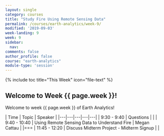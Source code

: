 ```yaml
---
layout: single
category: courses
title: "Study Fire Using Remote Sensing Data"
permalink: /courses/earth-analytics/week-9/
modified: '2019-09-03'
week-landing: 9
week: 9
sidebar:
  nav:
comments: false
author_profile: false
course: "earth-analytics"
module-type: 'session'
---
```



{% include toc title="This Week" icon="file-text" %}

<div class="notice--info" markdown="1">

## <i class="fa fa-ship" aria-hidden="true"></i> Welcome to Week {{ page.week }}!

Welcome to week {{ page.week }} of Earth Analytics!

</div>


|  Time | Topic   | Speaker   |
|---|---|---|---|---|
| 9:30 - 9:40  | Questions |   |
| 9:40 - 10:40  | Using Remote Sensing Data to Understand Fire  | Megan Cattau  |
|===
| 11:45 - 12:20  | Discuss Midterm Project - Midterm Signup  |    |
